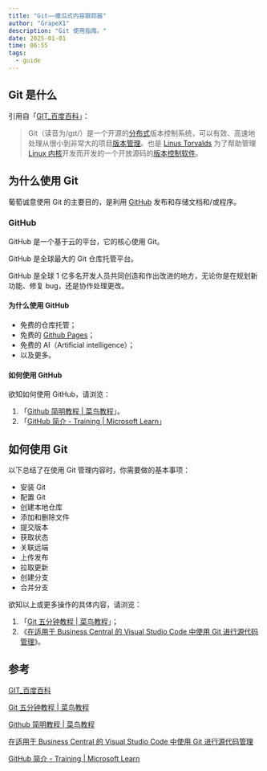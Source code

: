 ```yaml
---
title: "Git——傻瓜式内容跟踪器"
author: "GrapeX1"
description: "Git 使用指南。"
date: 2025-01-01
time: 06:55
tags:
  - guide
---
```


## Git 是什么

引用自「[GIT_百度百科](https://baike.baidu.com/item/GIT/12647237?fr=ge_ala)」：

> Git（读音为/gɪt/）是一个开源的[分布式](https://baike.baidu.com/item/%E5%88%86%E5%B8%83%E5%BC%8F/19276232)版本控制系统，可以有效、高速地处理从很小到非常大的项目[版本管理](https://baike.baidu.com/item/%E7%89%88%E6%9C%AC%E7%AE%A1%E7%90%86/2511538)。也是 [Linus Torvalds](https://baike.baidu.com/item/Linus%20Torvalds/9336769) 为了帮助管理 [Linux 内核](https://baike.baidu.com/item/Linux%E5%86%85%E6%A0%B8/10142820)开发而开发的一个开放源码的[版本控制软件](https://baike.baidu.com/item/%E7%89%88%E6%9C%AC%E6%8E%A7%E5%88%B6%E8%BD%AF%E4%BB%B6/2617766)。

## 为什么使用 Git

葡萄诚意使用 Git 的主要目的，是利用 [GitHub](https://github.com/) 发布和存储文档和/或程序。

### GitHub

GitHub 是一个基于云的平台，它的核心使用 Git。

GitHub 是全球最大的 Git 仓库托管平台。

GitHub 是全球 1 亿多名开发人员共同创造和作出改进的地方，无论你是在规划新功能、修复 bug，还是协作处理更改。

#### 为什么使用 GitHub

- 免费的仓库托管；
- 免费的 [Github Pages](github-pages.md)；
- 免费的 AI（Artificial intelligence）；
- 以及更多。

#### 如何使用 GitHub

欲知如何使用 GitHub，请浏览：

1. 「[Github 简明教程 | 菜鸟教程](https://www.runoob.com/w3cnote/git-guide.html)」。
1. 「[GitHub 简介 - Training | Microsoft Learn](https://learn.microsoft.com/zh-cn/training/modules/introduction-to-github/)」

## 如何使用 Git

以下总结了在使用 Git 管理内容时，你需要做的基本事项：

- 安装 Git
- 配置 Git
- 创建本地仓库
- 添加和删除文件
- 提交版本
- 获取状态
- 关联远端
- 上传发布
- 拉取更新
- 创建分支
- 合并分支

欲知以上或更多操作的具体内容，请浏览：

1. 「[Git 五分钟教程 | 菜鸟教程](https://www.runoob.com/w3cnote/git-five-minutes-tutorial.html)」；
1. 《[在适用于 Business Central 的 Visual Studio Code 中使用 Git 进行源代码管理](https://learn.microsoft.com/zh-cn/training/modules/work-source-control-git/)》。

## 参考

[GIT_百度百科](https://baike.baidu.com/item/GIT/12647237?fr=ge_ala)

[Git 五分钟教程 | 菜鸟教程](https://www.runoob.com/w3cnote/git-five-minutes-tutorial.html)

[Github 简明教程 | 菜鸟教程](https://www.runoob.com/w3cnote/git-guide.html)

[在适用于 Business Central 的 Visual Studio Code 中使用 Git 进行源代码管理](https://learn.microsoft.com/zh-cn/training/modules/work-source-control-git/)

[GitHub 简介 - Training | Microsoft Learn](https://learn.microsoft.com/zh-cn/training/modules/introduction-to-github/)
